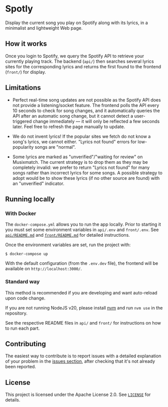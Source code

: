 # Spotly

Display the current song you play on Spotify along with its lyrics, in a
minimalist and lightweight Web page.

## How it works

Once you login to Spotify, we query the Spotify API to retrieve your currently
playing track. The backend (`api/`) then searches several lyrics sites for the
corresponding lyrics and returns the first found to the frontend (`front/`) for
display.

## Limitations

- Perfect real-time song updates are not possible as the Spotify API does not
  provide a listening/socket feature. The frontend polls the API every 10
  seconds to check for song changes, and it automatically queries the API after
  an automatic song change, but it cannot detect a user-triggered change
  immediately — it will only be reflected a few seconds later. Feel free to
  refresh the page manually to update.

- We do not invent lyrics! If the popular sites we fetch do not know a song's
  lyrics, we cannot either. "Lyrics not found" errors for low-popularity songs
  are "normal".

- Some lyrics are marked as "unverified"/"waiting for review" on Musixmatch. The
  current strategy is to drop them as they may be completely invalid: we prefer
  to return "Lyrics not found" for many songs rather than incorrect lyrics for
  some songs. A possible strategy to adopt would be to show these lyrics (if no
  other source are found) with an "unverified" indicator.

## Running locally

### With Docker

The `docker-compose.yml` allows you to run the app locally. Prior to starting it
you must set some environment variables in `api/.env` and `front/.env`. See
[`api/README.md`](https://github.com/maximelouet/spotly/blob/main/api/README.md)
and
[`front/README.md`](https://github.com/maximelouet/spotly/blob/main/front/README.md)
for detailed instructions.

Once the environment variables are set, run the project with:

```shell
$ docker-compose up
```

With the default configuration (from the `.env.dev` file), the frontend will be
available on `http://localhost:3000/`.

### Standard way

This method is recommended if you are developing and want auto-reload upon code
change.

If you are not running NodeJS v20, please install
[nvm](https://github.com/nvm-sh/nvm) and run `nvm use` in the repository.

See the respective README files in `api/` and `front/` for instructions on how
to run each part.

## Contributing

The easiest way to contribute is to report issues with a detailed explanation of
your problem in the [issues
section](https://github.com/maximelouet/spotly/issues), after checking that it's
not already been reported.

## License

This project is licensed under the Apache License 2.0. See
[`LICENSE`](https://github.com/maximelouet/spotly/blob/main/LICENSE) for
details.
